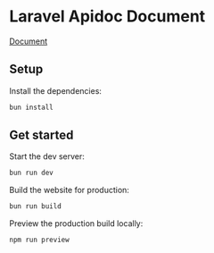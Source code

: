 # Laravel Apidoc Document

[Document](https://apidoc.pp-lang.tech)

## Setup

Install the dependencies:

```bash
bun install
```

## Get started

Start the dev server:

```bash
bun run dev
```

Build the website for production:

```bash
bun run build
```

Preview the production build locally:

```bash
npm run preview
```
